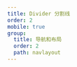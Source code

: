 ```yaml
---
title: Divider 分割线
order: 2
mobile: true
group:
  title: 导航和布局
  order: 2
  path: navlayout
---
```


<code src="../demo/Divider.jsx"></code>
<API src="../src/Divider.tsx"></API>

